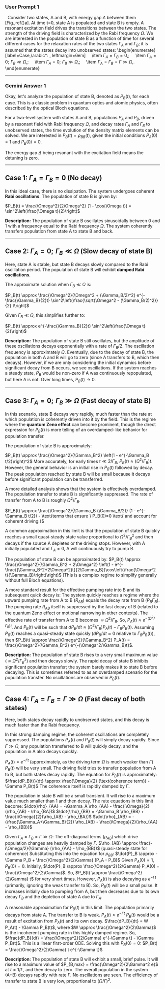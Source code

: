 ### User Prompt 1
 
Consider two states, A and B, with energy gap $\Delta$ between them [Fig.\,ref{}a]. At time t=0, state A is populated and state B is empty. A resonant excitation field drives the transitions between the two states. The strength of the driving field is characterized by the Rabi frequency $\Omega$. We are interested in the population of state B as a function of time for several different cases for the relaxation rates of the two states $\Gamma_A$ and $\Gamma_B$; it is assumed that the states decay into unobserved states:
\begin{enumerate}[label=Case\,\arabic*: , leftmargin=6em]
    \item $\Gamma_A=\Gamma_B=0$\,;
    \item $\Gamma_A=0;\,\,\Gamma_B\ll \Omega$\,;
    \item $\Gamma_A=0;\,\,\Gamma_B\gg \Omega$\,;
    \item $\Gamma_A=\Gamma_B=\Gamma\gg \Omega$\,.
\end{enumerate}

---
### Gemini Answer 1

Okay, let's analyze the population of state B, denoted as $P_B(t)$, for each case. This is a classic problem in quantum optics and atomic physics, often described by the optical Bloch equations.

For a two-level system with states A and B, populations $P_A$ and $P_B$, driven by a resonant field with Rabi frequency $\Omega$, and decay rates $\Gamma_A$ and $\Gamma_B$ to unobserved states, the time evolution of the density matrix elements can be solved. We are interested in $P_B(t) = \rho_{BB}(t)$, given the initial conditions $P_A(0) = 1$ and $P_B(0) = 0$.

The energy gap $\Delta$ being resonant with the excitation field means the detuning is zero.

---
## Case 1: $\Gamma_A=\Gamma_B=0$ (No decay)

In this ideal case, there is no dissipation. The system undergoes coherent **Rabi oscillations**. The population of state B is given by:

$P_B(t) = \frac{\Omega^2}{2\Omega^2} (1 - \cos(\Omega t)) = \sin^2\left(\frac{\Omega t}{2}\right)$

**Description:** The population of state B oscillates sinusoidally between 0 and 1 with a frequency equal to the Rabi frequency $\Omega$. The system coherently transfers population from state A to state B and back.

---
## Case 2: $\Gamma_A=0;\,\,\Gamma_B\ll \Omega$ (Slow decay of state B)

Here, state A is stable, but state B decays slowly compared to the Rabi oscillation period. The population of state B will exhibit **damped Rabi oscillations**.

The approximate solution when $\Gamma_B \ll \Omega$ is:

$P_B(t) \approx \frac{\Omega^2}{\Omega^2 + (\Gamma_B/2)^2} e^{-\frac{\Gamma_B}{2}t} \sin^2\left(\frac{\sqrt{\Omega^2 - (\Gamma_B/2)^2}}{2} t\right)$

Given $\Gamma_B \ll \Omega$, this simplifies further to:

$P_B(t) \approx e^{-\frac{\Gamma_B}{2}t} \sin^2\left(\frac{\Omega t}{2}\right)$

**Description:** The population of state B still oscillates, but the amplitude of these oscillations decays exponentially with a rate of $\Gamma_B/2$. The oscillation frequency is approximately $\Omega$. Eventually, due to the decay of state B, the population in both A and B will go to zero (since A transfers to B, which then decays). However, if we are only considering the initial dynamics before significant decay from B occurs, we see oscillations. If the system reaches a steady state, $P_B$ would be non-zero if A was continuously repopulated, but here A is not. Over long times, $P_B(t) \to 0$.

---
## Case 3: $\Gamma_A=0;\,\,\Gamma_B\gg \Omega$ (Fast decay of state B)

In this scenario, state B decays very rapidly, much faster than the rate at which population is coherently driven into it by the field. This is the regime where the **quantum Zeno effect** can become prominent, though the direct expression for $P_B(t)$ is more telling of an overdamped-like behavior for population transfer.

The population of state B is approximately:

$P_B(t) \approx \frac{\Omega^2}{\Gamma_B^2} \left(1 - e^{-\Gamma_B t/2}\right)^2$
More accurately, for early times $t \ll 2/\Gamma_B$, $P_B(t) \approx (\Omega^2/\Gamma_B)t$.
However, the general behavior is an initial rise in $P_B(t)$ followed by decay. The peak population reached by state B will be small because it decays before significant population can be transferred.

A more detailed analysis shows that the system is effectively overdamped. The population transfer to state B is significantly suppressed. The rate of transfer from A to B is roughly $\Omega^2/\Gamma_B$.

$P_B(t) \approx \frac{\Omega^2}{\Gamma_B (\Gamma_B/2)} (1 - e^{-\Gamma_B t/2}) - \text{terms that ensure } P_B(0)=0 \text{ and account for coherent driving.}$

A common approximation in this limit is that the population of state B quickly reaches a small quasi-steady state value proportional to $\Omega^2/\Gamma_B^2$ and then decays if the source A depletes or the driving stops. However, with A initially populated and $\Gamma_A=0$, A will continuously try to pump B.

The population of state B can be approximated by:
$P_B(t) \approx \frac{\Omega^2}{\Gamma_B^2 + 2\Omega^2} \left(1 - e^{-\frac{(\Gamma_B^2+2\Omega^2)t}{2\Gamma_B}}\cos\left(\frac{\Omega^2 t}{\Gamma_B}\right)\right)$ (This is a complex regime to simplify generally without full Bloch equations).

A more standard result for the effective pumping rate into B and its subsequent quick decay is:
The system quickly reaches a regime where the upward pumping rate from A to B ($R_{AB}$) equals the decay rate from B ($P_B \Gamma_B$). The pumping rate $R_{AB}$ itself is suppressed by the fast decay of B (related to the quantum Zeno effect or motional narrowing in other contexts). The effective rate of transfer from A to B becomes $\approx \Omega^2/\Gamma_B$.
So, $P_A(t) \approx e^{-(\Omega^2/\Gamma_B)t}$.
And $P_B(t)$ will be such that $dP_B/dt \approx (\Omega^2/\Gamma_B)P_A(t) - \Gamma_B P_B(t)$.
Assuming $P_B(t)$ reaches a quasi-steady state quickly ($dP_B/dt \approx 0$ relative to $\Gamma_B P_B(t)$), then $P_B(t) \approx \frac{\Omega^2}{\Gamma_B^2} P_A(t) = \frac{\Omega^2}{\Gamma_B^2} e^{-(\Omega^2/\Gamma_B)t}$.

**Description:** The population of state B rises to a very small maximum value $(\approx \Omega^2/\Gamma_B^2)$ and then decays slowly. The rapid decay of state B inhibits significant population transfer; the system barely makes it to state B before decaying. This is sometimes referred to as an overdamped scenario for the population transfer. No oscillations are observed in $P_B(t)$.

---
## Case 4: $\Gamma_A=\Gamma_B=\Gamma\gg \Omega$ (Fast decay of both states)

Here, both states decay rapidly to unobserved states, and this decay is much faster than the Rabi frequency.

In this strong damping regime, the coherent oscillations are completely suppressed. The populations $P_A(t)$ and $P_B(t)$ will simply decay rapidly.
Since $\Gamma \gg \Omega$, any population transferred to B will quickly decay, and the population in A also decays quickly.

$P_A(t) = e^{-\Gamma t}$ (approximately, as the driving term $\Omega$ is much weaker than $\Gamma$)
$P_B(t)$ will be very small. The driving field tries to transfer population from A to B, but both states decay rapidly.
The equation for $P_B(t)$ is approximately:
$\frac{dP_B(t)}{dt} \approx \frac{\Omega}{2} (\text{coherence term}) - \Gamma P_B(t)$
The coherence itself is rapidly damped by $\Gamma$.

The population in state B will be a small transient. It will rise to a maximum value much smaller than 1 and then decay.
The rate equations in this limit become:
$\dot{\rho}_{AA} = -\Gamma_A \rho_{AA} - \frac{i\Omega}{2}(\rho_{AB} - \rho_{BA})$
$\dot{\rho}_{BB} = -\Gamma_B \rho_{BB} + \frac{i\Omega}{2}(\rho_{AB} - \rho_{BA})$
$\dot{\rho}_{AB} = -(\frac{\Gamma_A+\Gamma_B}{2}) \rho_{AB} - \frac{i\Omega}{2}(\rho_{AA} - \rho_{BB})$

Given $\Gamma_A = \Gamma_B = \Gamma \gg \Omega$:
The off-diagonal terms ($\rho_{AB}$) which drive population changes are heavily damped by $\Gamma$.
$\rho_{AB} \approx \frac{-i\Omega/2}{\Gamma} (\rho_{AA} - \rho_{BB})$ (quasi-steady state for coherence)
Substituting this into the equation for $\rho_{BB}$:
$\dot{P}_B \approx -\Gamma P_B + \frac{\Omega^2}{2\Gamma} (P_A - P_B)$
Given $P_A(0)=1, P_B(0)=0$.
Initially, $\dot{P}_B \approx \frac{\Omega^2}{2\Gamma} P_A(0) = \frac{\Omega^2}{2\Gamma}$.
So, $P_B(t) \approx \frac{\Omega^2}{2\Gamma} t$ for very short times.
However, $P_A(t)$ is also decaying as $e^{-\Gamma t}$ (primarily, ignoring the weak transfer to B).
So, $P_B(t)$ will be a small pulse. It increases initially due to pumping from A, but then decreases due to its own decay $\Gamma_B$ and the depletion of state A due to $\Gamma_A$.

A reasonable approximation for $P_B(t)$ in this limit:
The population primarily decays from state A. The transfer to B is weak.
$P_A(t) \approx e^{-\Gamma t}$
$P_B(t)$ would be a result of excitation from $P_A(t)$ and its own decay.
$\frac{dP_B}{dt} = W P_A(t) - \Gamma P_B(t)$, where $W \approx \frac{\Omega^2}{2\Gamma}$ is the incoherent pumping rate in this highly damped regime.
So, $\frac{dP_B}{dt} = \frac{\Omega^2}{2\Gamma} e^{-\Gamma t} - \Gamma P_B(t)$.
This is a linear first-order ODE.
Solving this with $P_B(0)=0$:
$P_B(t) = \frac{\Omega^2}{2\Gamma} t e^{-\Gamma t}$

**Description:** The population of state B will exhibit a small, brief pulse. It will rise to a maximum value of $P_{B,max} = \frac{\Omega^2}{2\Gamma^2 e}$ at $t=1/\Gamma$, and then decay to zero. The overall population in the system (A+B) decays rapidly with rate $\Gamma$. No oscillations are seen. The efficiency of transfer to state B is very low, proportional to $(\Omega/\Gamma)^2$.

